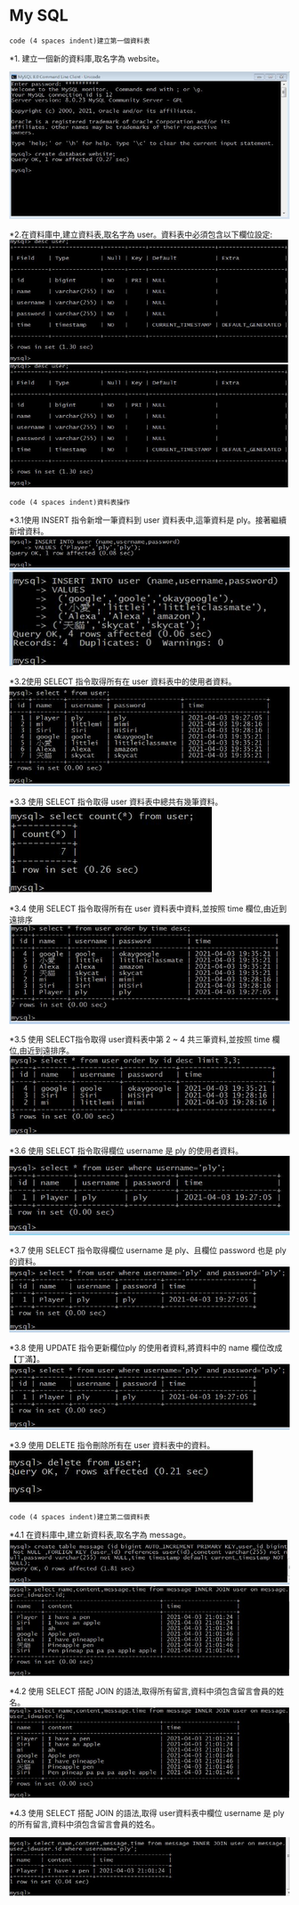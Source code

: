# My SQL 
    code (4 spaces indent)建立第一個資料表

*1. 建立一個新的資料庫,取名字為 website。

![GITHUB]( https://github.com/ViolettWu5/code/blob/main/MySQL/create%20db.JPG "create db")

*2.在資料庫中,建立資料表,取名字為 user。資料表中必須包含以下欄位設定:
![GITHUB]( https://github.com/ViolettWu5/code/blob/main/MySQL/user.jpeg "create table")
![GITHUB]( https://github.com/ViolettWu5/code/blob/main/MySQL/user.jpeg "create table")

    code (4 spaces indent)資料表操作

*3.1使用 INSERT 指令新增一筆資料到 user 資料表中,這筆資料是 ply。接著繼續新增資料。
![GITHUB]( https://github.com/ViolettWu5/code/blob/main/MySQL/insert.JPG "insert ply")
![GITHUB]( https://github.com/ViolettWu5/code/blob/main/MySQL/insert%20more.JPG "insert more")

*3.2使用 SELECT 指令取得所有在 user 資料表中的使用者資料。
![GITHUB]( https://github.com/ViolettWu5/code/blob/main/MySQL/select%20user.JPG "select user")

*3.3 使用 SELECT 指令取得 user 資料表中總共有幾筆資料。
![GITHUB]( https://github.com/ViolettWu5/code/blob/main/MySQL/count.JPG "countt user")

*3.4 使用 SELECT 指令取得所有在 user 資料表中資料,並按照 time 欄位,由近到遠排序
![GITHUB]( https://github.com/ViolettWu5/code/blob/main/MySQL/orderbytime.JPG "user orderbytime")

*3.5 使用 SELECT指令取得 user資料表中第 2 ~ 4 共三筆資料,並按照 time 欄位,由近到遠排序。
![GITHUB]( https://github.com/ViolettWu5/code/blob/main/MySQL/orderbytime3.JPG "user orderbytime3")

*3.6 使用 SELECT 指令取得欄位 username 是 ply 的使用者資料。
![GITHUB]( https://github.com/ViolettWu5/code/blob/main/MySQL/ply.JPG "ply")

*3.7 使用 SELECT 指令取得欄位 username 是 ply、且欄位 password 也是 ply 的資料。
![GITHUB]( https://github.com/ViolettWu5/code/blob/main/MySQL/ply2.JPG "ply2")

*3.8 使用 UPDATE 指令更新欄位ply 的使用者資料,將資料中的 name 欄位改成【丁滿】。
![GITHUB]( https://github.com/ViolettWu5/code/blob/main/MySQL/ply2.JPG "ply2")

*3.9 使用 DELETE 指令刪除所有在 user 資料表中的資料。
![GITHUB]( https://github.com/ViolettWu5/code/blob/main/MySQL/delete.jpeg "delete")

    code (4 spaces indent)建立第二個資料表
    
*4.1 在資料庫中,建立新資料表,取名字為 message。
![GITHUB]( https://github.com/ViolettWu5/code/blob/main/MySQL/create%20table2.JPG "create message")
![GITHUB]( https://github.com/ViolettWu5/code/blob/main/MySQL/create%20table2.1.JPG "create message2")

*4.2 使用 SELECT 搭配 JOIN 的語法,取得所有留言,資料中須包含留言會員的姓名。
![GITHUB]( https://github.com/ViolettWu5/code/blob/main/MySQL/create%20table2.1.JPG "select message")

*4.3 使用 SELECT 搭配 JOIN 的語法,取得 user資料表中欄位 username 是 ply 的所有留言,資料中須包含留言會員的姓名。

![GITHUB]( https://github.com/ViolettWu5/code/blob/main/MySQL/plymessage.JPG "ply message")





